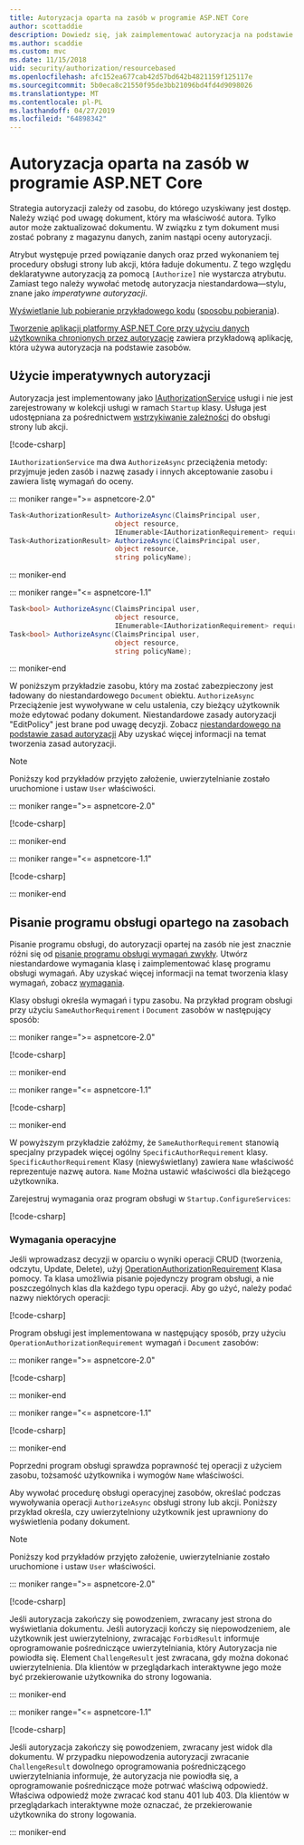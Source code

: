 ```yaml
---
title: Autoryzacja oparta na zasób w programie ASP.NET Core
author: scottaddie
description: Dowiedz się, jak zaimplementować autoryzacja na podstawie zasobów w aplikacji ASP.NET Core, gdy atrybut autoryzacji nie wystarczyć.
ms.author: scaddie
ms.custom: mvc
ms.date: 11/15/2018
uid: security/authorization/resourcebased
ms.openlocfilehash: afc152ea677cab42d57bd642b4821159f125117e
ms.sourcegitcommit: 5b0eca8c21550f95de3bb21096bd4fd4d9098026
ms.translationtype: MT
ms.contentlocale: pl-PL
ms.lasthandoff: 04/27/2019
ms.locfileid: "64898342"
---
```

# <a name="resource-based-authorization-in-aspnet-core"></a>Autoryzacja oparta na zasób w programie ASP.NET Core

Strategia autoryzacji zależy od zasobu, do którego uzyskiwany jest dostęp. Należy wziąć pod uwagę dokument, który ma właściwość autora. Tylko autor może zaktualizować dokumentu. W związku z tym dokument musi zostać pobrany z magazynu danych, zanim nastąpi oceny autoryzacji.

Atrybut występuje przed powiązanie danych oraz przed wykonaniem tej procedury obsługi strony lub akcji, która ładuje dokumentu. Z tego względu deklaratywne autoryzacją za pomocą `[Authorize]` nie wystarcza atrybutu. Zamiast tego należy wywołać metodę autoryzacja niestandardowa&mdash;stylu, znane jako *imperatywne autoryzacji*.

[Wyświetlanie lub pobieranie przykładowego kodu](https://github.com/aspnet/AspNetCore.Docs/tree/master/aspnetcore/security/authorization/resourcebased/samples) ([sposobu pobierania](xref:index#how-to-download-a-sample)).

[Tworzenie aplikacji platformy ASP.NET Core przy użyciu danych użytkownika chronionych przez autoryzację](xref:security/authorization/secure-data) zawiera przykładową aplikację, która używa autoryzacja na podstawie zasobów.

## <a name="use-imperative-authorization"></a>Użycie imperatywnych autoryzacji

Autoryzacja jest implementowany jako [IAuthorizationService](/dotnet/api/microsoft.aspnetcore.authorization.iauthorizationservice) usługi i nie jest zarejestrowany w kolekcji usługi w ramach `Startup` klasy. Usługa jest udostępniana za pośrednictwem [wstrzykiwanie zależności](xref:fundamentals/dependency-injection) do obsługi strony lub akcji.

[!code-csharp[](resourcebased/samples/ResourceBasedAuthApp2/Controllers/DocumentController.cs?name=snippet_IAuthServiceDI&highlight=6)]

`IAuthorizationService` ma dwa `AuthorizeAsync` przeciążenia metody: przyjmuje jeden zasób i nazwę zasady i innych akceptowanie zasobu i zawiera listę wymagań do oceny.

::: moniker range=">= aspnetcore-2.0"

```csharp
Task<AuthorizationResult> AuthorizeAsync(ClaimsPrincipal user,
                          object resource,
                          IEnumerable<IAuthorizationRequirement> requirements);
Task<AuthorizationResult> AuthorizeAsync(ClaimsPrincipal user,
                          object resource,
                          string policyName);
```

::: moniker-end

::: moniker range="<= aspnetcore-1.1"

```csharp
Task<bool> AuthorizeAsync(ClaimsPrincipal user,
                          object resource,
                          IEnumerable<IAuthorizationRequirement> requirements);
Task<bool> AuthorizeAsync(ClaimsPrincipal user,
                          object resource,
                          string policyName);
```

::: moniker-end

<a name="security-authorization-resource-based-imperative"></a>

W poniższym przykładzie zasobu, który ma zostać zabezpieczony jest ładowany do niestandardowego `Document` obiektu. `AuthorizeAsync` Przeciążenie jest wywoływane w celu ustalenia, czy bieżący użytkownik może edytować podany dokument. Niestandardowe zasady autoryzacji "EditPolicy" jest brane pod uwagę decyzji. Zobacz [niestandardowego na podstawie zasad autoryzacji](xref:security/authorization/policies) Aby uzyskać więcej informacji na temat tworzenia zasad autoryzacji.

> [!NOTE]
> Poniższy kod przykładów przyjęto założenie, uwierzytelnianie zostało uruchomione i ustaw `User` właściwości.

::: moniker range=">= aspnetcore-2.0"

[!code-csharp[](resourcebased/samples/ResourceBasedAuthApp2/Pages/Document/Edit.cshtml.cs?name=snippet_DocumentEditHandler)]

::: moniker-end

::: moniker range="<= aspnetcore-1.1"

[!code-csharp[](resourcebased/samples/ResourceBasedAuthApp1/Controllers/DocumentController.cs?name=snippet_DocumentEditAction)]

::: moniker-end

## <a name="write-a-resource-based-handler"></a>Pisanie programu obsługi opartego na zasobach

Pisanie programu obsługi, do autoryzacji opartej na zasób nie jest znacznie różni się od [pisanie programu obsługi wymagań zwykły](xref:security/authorization/policies#security-authorization-policies-based-authorization-handler). Utwórz niestandardowe wymagania klasę i zaimplementować klasę programu obsługi wymagań. Aby uzyskać więcej informacji na temat tworzenia klasy wymagań, zobacz [wymagania](xref:security/authorization/policies#requirements).

Klasy obsługi określa wymagań i typu zasobu. Na przykład program obsługi przy użyciu `SameAuthorRequirement` i `Document` zasobów w następujący sposób:

::: moniker range=">= aspnetcore-2.0"

[!code-csharp[](resourcebased/samples/ResourceBasedAuthApp2/Services/DocumentAuthorizationHandler.cs?name=snippet_HandlerAndRequirement)]

::: moniker-end

::: moniker range="<= aspnetcore-1.1"

[!code-csharp[](resourcebased/samples/ResourceBasedAuthApp1/Services/DocumentAuthorizationHandler.cs?name=snippet_HandlerAndRequirement)]

::: moniker-end

W powyższym przykładzie załóżmy, że `SameAuthorRequirement` stanowią specjalny przypadek więcej ogólny `SpecificAuthorRequirement` klasy. `SpecificAuthorRequirement` Klasy (niewyświetlany) zawiera `Name` właściwość reprezentuje nazwę autora. `Name` Można ustawić właściwości dla bieżącego użytkownika.

Zarejestruj wymagania oraz program obsługi w `Startup.ConfigureServices`:

[!code-csharp[](resourcebased/samples/ResourceBasedAuthApp2/Startup.cs?name=snippet_ConfigureServicesSample&highlight=3-7,9)]

### <a name="operational-requirements"></a>Wymagania operacyjne

Jeśli wprowadzasz decyzji w oparciu o wyniki operacji CRUD (tworzenia, odczytu, Update, Delete), użyj [OperationAuthorizationRequirement](/dotnet/api/microsoft.aspnetcore.authorization.infrastructure.operationauthorizationrequirement) Klasa pomocy. Ta klasa umożliwia pisanie pojedynczy program obsługi, a nie poszczególnych klas dla każdego typu operacji. Aby go użyć, należy podać nazwy niektórych operacji:

[!code-csharp[](resourcebased/samples/ResourceBasedAuthApp2/Services/DocumentAuthorizationCrudHandler.cs?name=snippet_OperationsClass)]

Program obsługi jest implementowana w następujący sposób, przy użyciu `OperationAuthorizationRequirement` wymagań i `Document` zasobów:

::: moniker range=">= aspnetcore-2.0"

[!code-csharp[](resourcebased/samples/ResourceBasedAuthApp2/Services/DocumentAuthorizationCrudHandler.cs?name=snippet_Handler)]

::: moniker-end

::: moniker range="<= aspnetcore-1.1"

[!code-csharp[](resourcebased/samples/ResourceBasedAuthApp1/Services/DocumentAuthorizationCrudHandler.cs?name=snippet_Handler)]

::: moniker-end

Poprzedni program obsługi sprawdza poprawność tej operacji z użyciem zasobu, tożsamość użytkownika i wymogów `Name` właściwości.

Aby wywołać procedurę obsługi operacyjnej zasobów, określać podczas wywoływania operacji `AuthorizeAsync` obsługi strony lub akcji. Poniższy przykład określa, czy uwierzytelniony użytkownik jest uprawniony do wyświetlenia podany dokument.

> [!NOTE]
> Poniższy kod przykładów przyjęto założenie, uwierzytelnianie zostało uruchomione i ustaw `User` właściwości.

::: moniker range=">= aspnetcore-2.0"

[!code-csharp[](resourcebased/samples/ResourceBasedAuthApp2/Pages/Document/View.cshtml.cs?name=snippet_DocumentViewHandler&highlight=10-11)]

Jeśli autoryzacja zakończy się powodzeniem, zwracany jest strona do wyświetlania dokumentu. Jeśli autoryzacji kończy się niepowodzeniem, ale użytkownik jest uwierzytelniony, zwracając `ForbidResult` informuje oprogramowanie pośredniczące uwierzytelniania, który Autoryzacja nie powiodła się. Element `ChallengeResult` jest zwracana, gdy można dokonać uwierzytelnienia. Dla klientów w przeglądarkach interaktywne jego może być przekierowanie użytkownika do strony logowania.

::: moniker-end

::: moniker range="<= aspnetcore-1.1"

[!code-csharp[](resourcebased/samples/ResourceBasedAuthApp1/Controllers/DocumentController.cs?name=snippet_DocumentViewAction&highlight=11-12)]

Jeśli autoryzacja zakończy się powodzeniem, zwracany jest widok dla dokumentu. W przypadku niepowodzenia autoryzacji zwracanie `ChallengeResult` dowolnego oprogramowania pośredniczącego uwierzytelniania informuje, że autoryzacja nie powiodła się, a oprogramowanie pośredniczące może potrwać właściwą odpowiedź. Właściwa odpowiedź może zwracać kod stanu 401 lub 403. Dla klientów w przeglądarkach interaktywne może oznaczać, że przekierowanie użytkownika do strony logowania.

::: moniker-end
